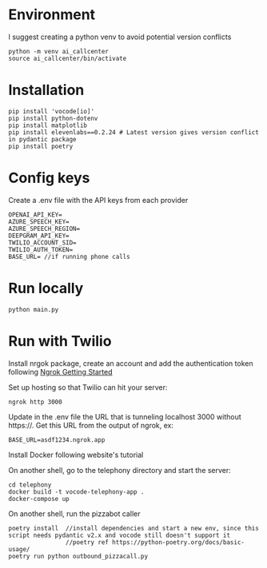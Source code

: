# Environment

I suggest creating a python venv to avoid potential version conflicts

    python -m venv ai_callcenter
    source ai_callcenter/bin/activate


# Installation

    pip install 'vocode[io]'
    pip install python-dotenv
    pip install matplotlib
    pip install elevenlabs==0.2.24 # Latest version gives version conflict in pydantic package
    pip install poetry

# Config keys

Create a .env file with the API keys from each provider

    OPENAI_API_KEY=
    AZURE_SPEECH_KEY=
    AZURE_SPEECH_REGION=
    DEEPGRAM_API_KEY=
    TWILIO_ACCOUNT_SID=
    TWILIO_AUTH_TOKEN=
    BASE_URL= //if running phone calls

# Run locally
 
    python main.py

# Run with Twilio

Install nrgok package, create an account and add the authentication token following [Ngrok Getting Started](https://ngrok.com/docs/getting-started/)

Set up hosting so that Twilio can hit your server:
 
    ngrok http 3000

Update in the .env file the URL that is tunneling localhost 3000 without https://. Get this URL from the output of ngrok, ex: 
 
    BASE_URL=asdf1234.ngrok.app 

Install Docker following website's tutorial
  
On another shell, go to the telephony directory and start the server: 
 
    cd telephony
    docker build -t vocode-telephony-app .
    docker-compose up
  
On another shell, run the pizzabot caller
 
    poetry install  //install dependencies and start a new env, since this script needs pydantic v2.x and vocode still doesn't support it
                    //poetry ref https://python-poetry.org/docs/basic-usage/
    poetry run python outbound_pizzacall.py
